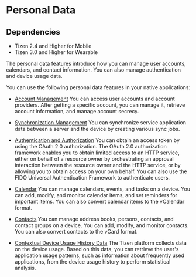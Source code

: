 # Personal Data
## Dependencies
- Tizen 2.4 and Higher for Mobile
- Tizen 3.0 and Higher for Wearable

The personal data features introduce how you can manage user accounts, calendars, and contact information. You can also manage authentication and device usage data.

You can use the following personal data features in your native applications:

- [Account Management](account-n.md)
You can access user accounts and account providers. After getting a specific account, you can manage it, retrieve account information, and manage account secrecy.

- [Synchronization Management](data-sync-n.md)
You can synchronize service application data between a server and the device by creating various sync jobs.

- [Authentication and Authorization](authentication-n.md)
You can obtain an access token by using the OAuth 2.0 authorization. The OAuth 2.0 authorization framework enables you to obtain limited access to an HTTP service, either on behalf of a resource owner by orchestrating an approval interaction between the resource owner and the HTTP service, or by allowing you to obtain access on your own behalf. You can also use the FIDO Universal Authentication Framework to authenticate users.

- [Calendar](calendar-n.md)
You can manage calendars, events, and tasks on a device. You can add, modify, and monitor calendar items, and set reminders for important items. You can also convert calendar items to the vCalendar format.

- [Contacts](contacts-n.md)
You can manage address books, persons, contacts, and contact groups on a device. You can add, modify, and monitor contacts. You can also convert contacts to the vCard format.

- [Contextual Device Usage History Data](context-n.md)
The Tizen platform collects data on the device usage. Based on this data, you can retrieve the user's application usage patterns, such as information about frequently used applications, from the device usage history to perform statistical analysis.